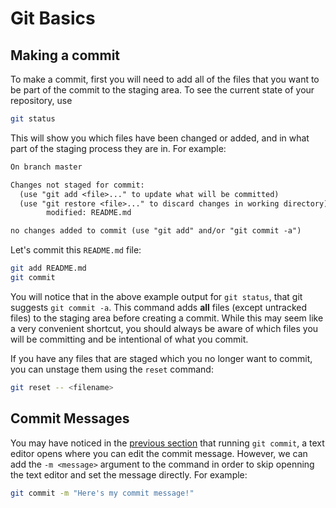 # Git Basics

## Making a commit

To make a commit, first you will need to add all of the files that you want to
be part of the commit to the staging area. To see the current state of your
repository, use

```bash
git status
```

This will show you which files have been changed or added, and in what part of the
staging process they are in. For example:

```txt
On branch master

Changes not staged for commit:
  (use "git add <file>..." to update what will be committed)
  (use "git restore <file>..." to discard changes in working directory)
        modified: README.md

no changes added to commit (use "git add" and/or "git commit -a")
```

Let's commit this `README.md` file:

```bash
git add README.md
git commit
```

You will notice that in the above example output for `git status`, that git
suggests `git commit -a`. This command adds **all** files (except untracked files)
to the staging area before creating a commit. While this may seem like a very
convenient shortcut, you should always be aware of which files you will be
committing and be intentional of what you commit.

If you have any files that are staged which you no longer want to commit, you
can unstage them using the `reset` command:

```bash
git reset -- <filename>
```

## Commit Messages

You may have noticed in the [previous section](#making-a-commit) that running
`git commit`, a text editor opens where you can edit the commit message. However,
we can add the `-m <message>` argument to the command in order to skip openning
the text editor and set the message directly. For example:

```bash
git commit -m "Here's my commit message!"
```
